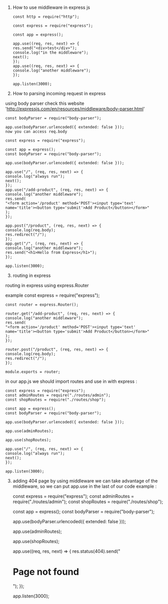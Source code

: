 1.  How to use middleware in express js

        const http = require("http");

        const express = require("express");

        const app = express();

        app.use((req, res, next) => {
        res.send("<div>test</div>");
        console.log("in the middleware");
        next();
        });
        app.use((req, res, next) => {
        console.log("another middleware");
        });

        app.listen(3000);

2.  How to parsing incoming request in express

using body parser check this website 'http://expressjs.com/en/resources/middleware/body-parser.html'

    const bodyParser = require("body-parser");

    app.use(bodyParser.urlencoded({ extended: false }));
    now you can access req.body

    const express = require("express");

    const app = express();
    const bodyParser = require("body-parser");

    app.use(bodyParser.urlencoded({ extended: false }));

    app.use("/", (req, res, next) => {
    console.log("always run");
    next();
    });
    app.use("/add-product", (req, res, next) => {
    console.log("another middleware");
    res.send(
    "<form action='/product' method='POST'><input type='text' name='title'><button type='submit'>Add Product</button></form>"
    );
    });

    app.post("/product", (req, res, next) => {
    console.log(req.body);
    res.redirect("/");
    });
    app.get("/", (req, res, next) => {
    console.log("another middleware");
    res.send("<h1>Hello from Express</h1>");
    });

    app.listen(3000);

3. routing in express

routing in express using express.Router

example
const express = require("express");

    const router = express.Router();

    router.get("/add-product", (req, res, next) => {
    console.log("another middleware");
    res.send(
    "<form action='/product' method='POST'><input type='text' name='title'><button type='submit'>Add Product</button></form>"
    );
    });

    router.post("/product", (req, res, next) => {
    console.log(req.body);
    res.redirect("/");
    });

    module.exports = router;

in our app.js we should import routes and use in with express :

    const express = require("express");
    const adminRoutes = require("./routes/admin");
    const shopRoutes = require("./routes/shop");

    const app = express();
    const bodyParser = require("body-parser");

    app.use(bodyParser.urlencoded({ extended: false }));

    app.use(adminRoutes);

    app.use(shopRoutes);

    app.use("/", (req, res, next) => {
    console.log("always run");
    next();
    });

    app.listen(3000);

3. adding 404 page by using middleware we can take advantage of the middleware, so we can put app.use in the last of our code example :

   const express = require("express");
   const adminRoutes = require("./routes/admin");
   const shopRoutes = require("./routes/shop");

   const app = express();
   const bodyParser = require("body-parser");

   app.use(bodyParser.urlencoded({ extended: false }));

   app.use(adminRoutes);

   app.use(shopRoutes);

   app.use((req, res, next) => {
   res.status(404).send("<h1>Page not found</h1>");
   });

   app.listen(3000);
